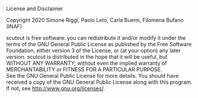 License and Disclaimer

Copyright 2020 Simone Riggi, Paolo Leto, Carla Buemi, Filomena Bufano (INAF)

scutout is free software: you can redistribute it and/or modify it 
under the terms of the GNU General Public License as published by
the Free Software Foundation, either version 3 of the License, 
or (at your option) any later version.
scutout is distributed in the hope that it will be useful, but 
WITHOUT ANY WARRANTY; without even the implied warranty of
MERCHANTABILITY or FITNESS FOR A PARTICULAR PURPOSE.  
See the GNU General Public License for more details. You should 
have received a copy of the GNU General Public License along with 
this program. If not, see <http://www.gnu.org/licenses/>.
